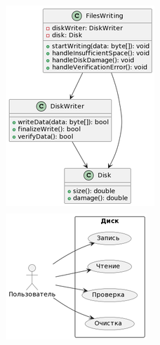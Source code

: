 ![class](https://github.com/dmtmlv/-11-1/blob/main/UML/screen/UML.LAB1.1.png)

![use_case](https://github.com/dmtmlv/-11-1/blob/main/UML/screen/UML.LAB1.2.png)
